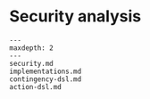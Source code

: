 # Security analysis

```{toctree}
---
maxdepth: 2
---
security.md
implementations.md
contingency-dsl.md
action-dsl.md
```

